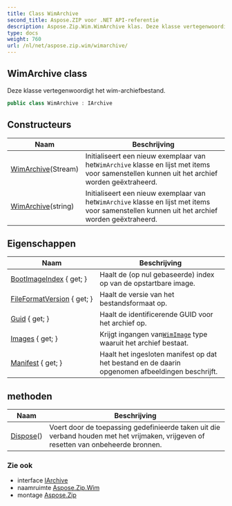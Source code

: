 ```yaml
---
title: Class WimArchive
second_title: Aspose.ZIP voor .NET API-referentie
description: Aspose.Zip.Wim.WimArchive klas. Deze klasse vertegenwoordigt het wimarchiefbestand.
type: docs
weight: 760
url: /nl/net/aspose.zip.wim/wimarchive/
---
```

## WimArchive class

Deze klasse vertegenwoordigt het wim-archiefbestand.

```csharp
public class WimArchive : IArchive
```

## Constructeurs

| Naam | Beschrijving |
| --- | --- |
| [WimArchive](wimarchive/#constructor)(Stream) | Initialiseert een nieuw exemplaar van het`WimArchive` klasse en lijst met items voor samenstellen kunnen uit het archief worden geëxtraheerd. |
| [WimArchive](wimarchive/#constructor_1)(string) | Initialiseert een nieuw exemplaar van het`WimArchive` klasse en lijst met items voor samenstellen kunnen uit het archief worden geëxtraheerd. |

## Eigenschappen

| Naam | Beschrijving |
| --- | --- |
| [BootImageIndex](../../aspose.zip.wim/wimarchive/bootimageindex/) { get; } | Haalt de (op nul gebaseerde) index op van de opstartbare image. |
| [FileFormatVersion](../../aspose.zip.wim/wimarchive/fileformatversion/) { get; } | Haalt de versie van het bestandsformaat op. |
| [Guid](../../aspose.zip.wim/wimarchive/guid/) { get; } | Haalt de identificerende GUID voor het archief op. |
| [Images](../../aspose.zip.wim/wimarchive/images/) { get; } | Krijgt ingangen van[`WimImage`](../wimimage/) type waaruit het archief bestaat. |
| [Manifest](../../aspose.zip.wim/wimarchive/manifest/) { get; } | Haalt het ingesloten manifest op dat het bestand en de daarin opgenomen afbeeldingen beschrijft. |

## methoden

| Naam | Beschrijving |
| --- | --- |
| [Dispose](../../aspose.zip.wim/wimarchive/dispose/)() | Voert door de toepassing gedefinieerde taken uit die verband houden met het vrijmaken, vrijgeven of resetten van onbeheerde bronnen. |

### Zie ook

* interface [IArchive](../../aspose.zip/iarchive/)
* naamruimte [Aspose.Zip.Wim](../../aspose.zip.wim/)
* montage [Aspose.Zip](../../)


